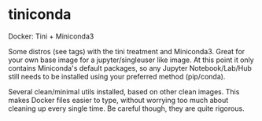 # tiniconda
Docker: Tini + Miniconda3

Some distros (see tags) with the tini treatment and Miniconda3. Great for your own base image for a jupyter/singleuser like image. At this point it only contains Miniconda's default packages, so any Jupyter Notebook/Lab/Hub still needs to be installed using your preferred method (pip/conda).

Several clean/minimal utils installed, based on other clean images. This makes Docker files easier to type, without worrying too much about cleaning up every single time. Be careful though, they are quite rigorous.
